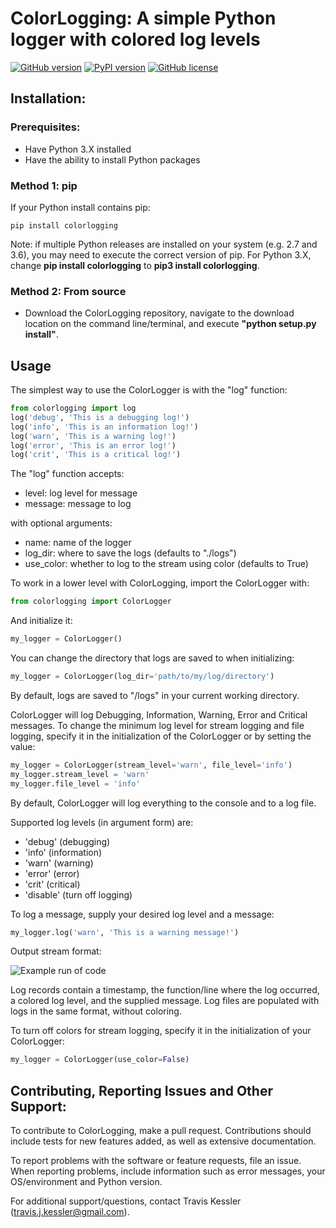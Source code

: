 # ColorLogging: A simple Python logger with colored log levels

[![GitHub version](https://badge.fury.io/gh/tjkessler%2FColorLogging.svg)](https://badge.fury.io/gh/tjkessler%2FColorLogging)
[![PyPI version](https://badge.fury.io/py/colorlogging.svg)](https://badge.fury.io/py/colorlogging)
[![GitHub license](https://img.shields.io/badge/license-MIT-blue.svg)](https://raw.githubusercontent.com/TJKessler/ColorLogging/master/LICENSE.txt)

## Installation:

### Prerequisites:
- Have Python 3.X installed
- Have the ability to install Python packages

### Method 1: pip
If your Python install contains pip:
```
pip install colorlogging
```
Note: if multiple Python releases are installed on your system (e.g. 2.7 and 3.6), you may need to execute the correct version of pip. For Python 3.X, change **pip install colorlogging** to **pip3 install colorlogging**.

### Method 2: From source
- Download the ColorLogging repository, navigate to the download location on the command line/terminal, and execute 
**"python setup.py install"**. 

## Usage

The simplest way to use the ColorLogger is with the "log" function:
```python
from colorlogging import log
log('debug', 'This is a debugging log!')
log('info', 'This is an information log!')
log('warn', 'This is a warning log!')
log('error', 'This is an error log!')
log('crit', 'This is a critical log!')
```

The "log" function accepts:
- level: log level for message
- message: message to log

with optional arguments:
- name: name of the logger
- log_dir: where to save the logs (defaults to "./logs")
- use_color: whether to log to the stream using color (defaults to True)

To work in a lower level with ColorLogging, import the ColorLogger with:
```python
from colorlogging import ColorLogger
```

And initialize it:
```python
my_logger = ColorLogger()
```

You can change the directory that logs are saved to when initializing:
```python
my_logger = ColorLogger(log_dir='path/to/my/log/directory')
```
By default, logs are saved to "/logs" in your current working directory.

ColorLogger will log Debugging, Information, Warning, Error and Critical messages. To change the minimum log level for stream logging and file logging, specify it in the initialization of the ColorLogger or by setting the value:
```python
my_logger = ColorLogger(stream_level='warn', file_level='info')
my_logger.stream_level = 'warn'
my_logger.file_level = 'info'
```
By default, ColorLogger will log everything to the console and to a log file.

Supported log levels (in argument form) are:
- 'debug' (debugging)
- 'info' (information)
- 'warn' (warning)
- 'error' (error)
- 'crit' (critical)
- 'disable' (turn off logging)

To log a message, supply your desired log level and a message:
```python
my_logger.log('warn', 'This is a warning message!')
```

Output stream format:

![Example run of code](Documentation/example_output.png)

Log records contain a timestamp, the function/line where the log occurred, a colored log level, and the supplied message. Log files are populated with logs in the same format, without coloring.

To turn off colors for stream logging, specify it in the initialization of your ColorLogger:
```python
my_logger = ColorLogger(use_color=False)
```

## Contributing, Reporting Issues and Other Support:

To contribute to ColorLogging, make a pull request. Contributions should include tests for new features added, as well as extensive documentation.

To report problems with the software or feature requests, file an issue. When reporting problems, include information such as error messages, your OS/environment and Python version.

For additional support/questions, contact Travis Kessler (travis.j.kessler@gmail.com).
